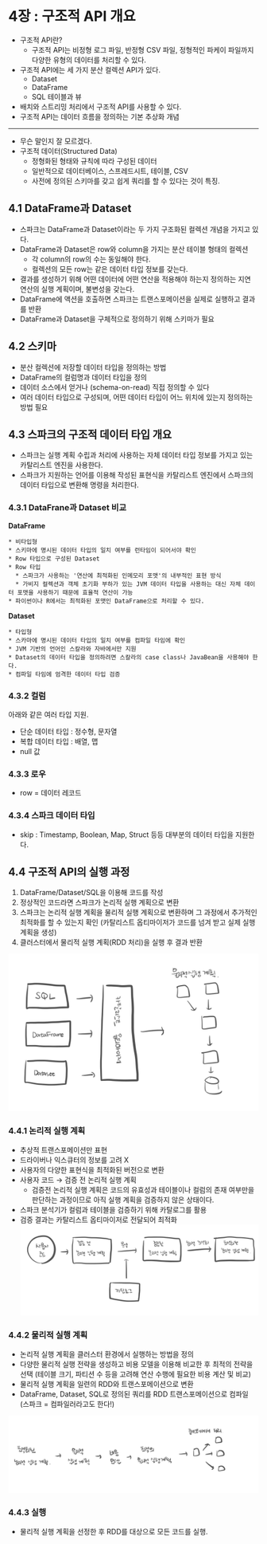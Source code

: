 # 4장 : 구조적 API 개요
* 구조적 API란?
  * 구조적 API는 비정형 로그 파일, 반정형 CSV 파일, 정형적인 파케이 파일까지 다양한 유형의 데이터를 처리할 수 있다.
* 구조적 API에는 세 가지 분산 컬렉션 API가 있다. 
  * Dataset 
  * DataFrame 
  * SQL 테이블과 뷰 
* 배치와 스트리밍 처리에서 구조적 API를 사용할 수 있다. 
* 구조적 API는 데이터 흐름을 정의하는 기본 추상화 개념

-----
* 무슨 말인지 잘 모르겠다.
* 구조적 데이터(Structured Data)
  * 정형화된 형태와 규칙에 따라 구성된 데이터
  * 일반적으로 데이터베이스, 스프레드시트, 테이블, CSV
  * 사전에 정의된 스키마를 갖고 쉽게 쿼리를 할 수 있다는 것이 특징.
  
  
## 4.1 DataFrame과 Dataset
* 스파크는 DataFrame과 Dataset이라는 두 가지 구조화된 컬렉션 개념을 가지고 있다.
* DataFrame과 Dataset은 row와 column을 가지는 분산 테이블 형태의 컬렉션
  * 각 column의 row의 수는 동일해야 한다.
  * 컬렉션의 모든 row는 같은 데이터 타입 정보를 갖는다.
* 결과를 생성하기 위해 어떤 데이터에 어떤 연산을 적용해야 하는지 정의하는 지연 연산의 실행 계획이며, 불변성을 갖는다.
* DataFrame에 액션을 호출하면 스파크는 트랜스포메이션을 실제로 실행하고 결과를 반환
* DataFrame과 Dataset을 구체적으로 정의하기 위해 스키마가 필요



## 4.2 스키마
* 분산 컬렉션에 저장할 데이터 타입을 정의하는 방법
* DataFrame의 컬럼명과 데이터 타입을 정의
* 데이터 소스에서 얻거나 (schema-on-read) 직접 정의할 수 있다
* 여러 데이터 타입으로 구성되며, 어떤 데이터 타입이 어느 위치에 있는지 정의하는 방법 필요


## 4.3 스파크의 구조적 데이터 타입 개요
* 스파크는 실행 계획 수립과 처리에 사용하는 자체 데이터 타입 정보를 가지고 있는 카탈리스트 엔진을 사용한다.
* 스파크가 지원하는 언어를 이용해 작성된 표현식을 카탈리스트 엔진에서 스파크의 데이터 타입으로 변환해 명령을 처리한다.

### 4.3.1 DataFrane과 Dataset 비교
**DataFrame**
  ```text
  * 비타입형
  * 스키마에 명시된 데이터 타입의 일치 여부를 런타임이 되어서야 확인
  * Row 타입으로 구성된 Dataset
  * Row 타입
    * 스파크가 사용하는 '연산에 최적화된 인메모리 포맷'의 내부적인 표현 방식
    * 가비지 컬렉션과 객체 초기화 부하가 있는 JVM 데이터 타입을 사용하는 대신 자체 데이터 포맷을 사용하기 때문에 효율적 연산이 가능
  * 파이썬이나 R에서는 최적화된 포맷인 DataFrame으로 처리할 수 있다.
  ```

**Dataset**
  ```text
  * 타입형
  * 스카마에 명시된 데이터 타입의 일치 여부를 컴파일 타임에 확인
  * JVM 기반의 언어인 스칼라와 자바에서만 지원
  * Dataset의 데이터 타입을 정의하려면 스칼라의 case class나 JavaBean을 사용해야 한다.
  * 컴파일 타임에 엄격한 데이터 타입 검증
  ```

### 4.3.2 컬럼
아래와 같은 여러 타입 지원.
* 단순 데이터 타입 : 정수형, 문자열
* 복합 데이터 타입 : 배열, 맵
* null 값

### 4.3.3 로우
* row = 데이터 레코드

### 4.3.4 스파크 데이터 타입
* skip : Timestamp, Boolean, Map, Struct 등등 대부분의 데이터 타입을 지원한다.

## 4.4 구조적 API의 실행 과정
1. DataFrame/Dataset/SQL을 이용해 코드를 작성
2. 정상적인 코드라면 스파크가 논리적 실행 계획으로 변환 
3. 스파크는 논리적 실행 계획을 물리적 실행 계획으로 변환하며 그 과정에서 추가적인 최적화를 할 수 있는지 확인 (카탈리스트 옵티마이저가 코드를 넘겨 받고 실제 실행 계획을 생성)
4. 클러스터에서 물리적 실행 계획(RDD 처리)을 실행 후 결과 반환

![img.png](img/ch04_structured_API.jpeg)

### 4.4.1 논리적 실행 계획
* 추상적 트랜스포메이션만 표현
* 드라이버나 익스큐터의 정보를 고려 X
* 사용자의 다양한 표현식을 최적화된 버전으로 변환
* 사용자 코드 → 검증 전 논리적 실행 계획
  * 검증전 논리적 실행 계획은 코드의 유효성과 테이블이나 컬럼의 존재 여부만을 판단하는 과정이므로 아직 실행 계획을 검증하지 않은 상태이다.
* 스파크 분석기가 컬럼과 테이블을 검증하기 위해 카탈로그를 활용
* 검증 결과는 카탈리스트 옵티마이저로 전달되어 최적화
![img.png](img/ch04_logical_plan.jpeg)

### 4.4.2 물리적 실행 계획
* 논리적 실행 계획을 클러스터 환경에서 실행하는 방법을 정의
* 다양한 물리적 실행 전략을 생성하고 비용 모델을 이용해 비교한 후 최적의 전략을 선택 (테이블 크기, 파티션 수 등을 고려해 연산 수행에 필요한 비용 계산 및 비교)
* 물리적 실행 계획을 일련의 RDD와 트랜스포메이션으로 변환
* DataFrame, Dataset, SQL로 정의된 쿼리를 RDD 트랜스포메이션으로 컴파일 (스파크 = 컴파일러라고도 한다!)

![img.png](img/ch04_physical_plan.jpeg)

### 4.4.3 실행
* 물리적 실행 계획을 선정한 후 RDD를 대상으로 모든 코드를 실행.
